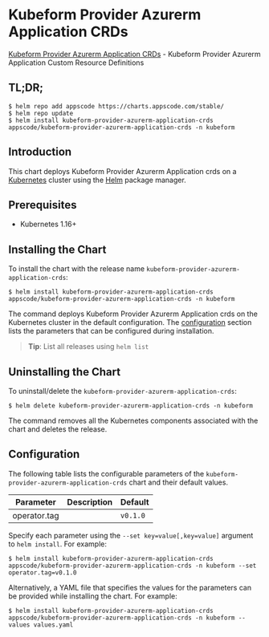 # Kubeform Provider Azurerm Application CRDs

[Kubeform Provider Azurerm Application CRDs](https://github.com/kubeform) - Kubeform Provider Azurerm Application Custom Resource Definitions

## TL;DR;

```console
$ helm repo add appscode https://charts.appscode.com/stable/
$ helm repo update
$ helm install kubeform-provider-azurerm-application-crds appscode/kubeform-provider-azurerm-application-crds -n kubeform
```

## Introduction

This chart deploys Kubeform Provider Azurerm Application crds on a [Kubernetes](http://kubernetes.io) cluster using the [Helm](https://helm.sh) package manager.

## Prerequisites

- Kubernetes 1.16+

## Installing the Chart

To install the chart with the release name `kubeform-provider-azurerm-application-crds`:

```console
$ helm install kubeform-provider-azurerm-application-crds appscode/kubeform-provider-azurerm-application-crds -n kubeform
```

The command deploys Kubeform Provider Azurerm Application crds on the Kubernetes cluster in the default configuration. The [configuration](#configuration) section lists the parameters that can be configured during installation.

> **Tip**: List all releases using `helm list`

## Uninstalling the Chart

To uninstall/delete the `kubeform-provider-azurerm-application-crds`:

```console
$ helm delete kubeform-provider-azurerm-application-crds -n kubeform
```

The command removes all the Kubernetes components associated with the chart and deletes the release.

## Configuration

The following table lists the configurable parameters of the `kubeform-provider-azurerm-application-crds` chart and their default values.

|  Parameter   | Description | Default  |
|--------------|-------------|----------|
| operator.tag |             | `v0.1.0` |


Specify each parameter using the `--set key=value[,key=value]` argument to `helm install`. For example:

```console
$ helm install kubeform-provider-azurerm-application-crds appscode/kubeform-provider-azurerm-application-crds -n kubeform --set operator.tag=v0.1.0
```

Alternatively, a YAML file that specifies the values for the parameters can be provided while
installing the chart. For example:

```console
$ helm install kubeform-provider-azurerm-application-crds appscode/kubeform-provider-azurerm-application-crds -n kubeform --values values.yaml
```
